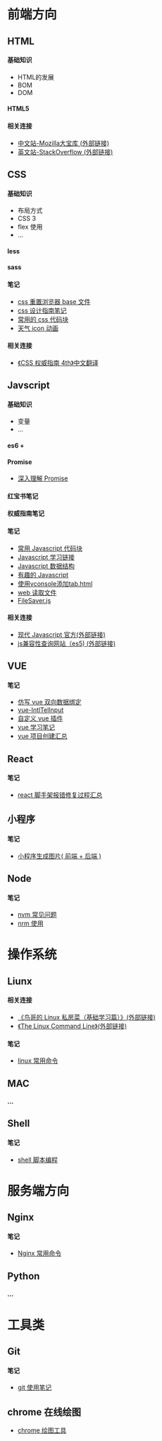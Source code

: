 # 前端方向
## HTML
#### 基础知识
 - HTML的发展
 - BOM
 - DOM
#### HTML5

#### 相关连接
- [中文站-Mozilla大宝库 (外部链接)](https://developer.mozilla.org/zh-CN/docs/Web) 
- [英文站-StackOverflow (外部链接)](https://stackoverflow.com/)
  
## CSS
#### 基础知识
 - 布局方式
 - CSS 3
 - flex 使用
 - ...
#### less
#### sass
#### 笔记
- [ css 重置浏览器 base 文件 ](./css/其他/base.css)
- [ css 设计指南笔记 ](./css/其他/css_design_duide.md)
- [ 常用的 css 代码块 ](./css/其他/)  
- [ 天气 icon 动画 ](./css/其他/weather.less)
#### 相关连接
- [ 《CSS 权威指南 4th》中文翻译 ](http://gdut_yy.gitee.io/doc-csstdg4/ch1.html#_1-3-1-the-link-tag)

## Javscript
#### 基础知识
- 变量
- ...
#### es6 + 
#### Promise
- [深入理解 Promise ](https://github.com/wang90/Promise)
#### 红宝书笔记
#### 权威指南笔记
#### 笔记
- [ 常用 Javascript 代码块 ](./javascript/常用函数/javascript_code.md)
- [ Javascript 学习链接 ](./javascript/常用函数/javscript_url.md)
- [ Javascript 数据结构 ](./javascript/常用函数/javascript_dataStructure.md)
- [ 有趣的 Javascript ](./javascript/常用函数/javascript_interesting.md)
- [ 使用vconsole添加tab.html ](./node/%E4%BD%BF%E7%94%A8vconsole%E6%B7%BB%E5%8A%A0tab.html)
- [ web 读取文件 ](https://github.com/wang90/webReadFile)
- [ FileSaver.js ](https://github.com/wang90/FileSaver.js)

#### 相关连接
- [ 现代 Javascript 官方(外部链接) ](https://zh.javascript.info/)
- [ js兼容性查询网站（es5) (外部链接)](https://caniuse.com/#feat=es5)


## VUE
#### 笔记
- [ 仿写 vue 双向数据绑定 ](https://github.com/wang90/vue_demo)
- [ vue-IntlTelInput ](https://github.com/wang90/vue-IntlTelInput)
- [ 自定义 vue 插件 ](https://github.com/wang90/vue-plugs)
- [ vue 学习笔记 ](https://www.yuque.com/wang90/omlote/zzyrag)
- [ vue 项目创建汇总 ](./vue/vue-cli-project.md)

## React
#### 笔记
- [ react 脚手架报错修复过程汇总 ](./react/react_create_error.md)
## 小程序
#### 笔记
- [ 小程序生成图片( 前端 + 后端 ) ](https://github.com/wang90/wxapp-CreateCanvas)

## Node
#### 笔记
- [ nvm 常见问题 ](./node/nvm使用手册.md)
- [ nrm 使用 ](./node/nrm使用手册.md)

# 操作系统
## Liunx
#### 相关连接
  - [《鸟哥的 Linux 私房菜（基础学习篇）》(外部链接)](http://linux.vbird.org/linux_basic/) 
  - [《The Linux Command Line》(外部链接)](http://linuxcommand.org/tlcl.php)
#### 笔记
 - [linux 常用命令](./liunx/liunx_command.md)
## MAC
#### ...
## Shell
#### 笔记
- [ shell 脚本编程 ](./shell/shell_script.md)
# 服务端方向

## Nginx
#### 笔记
- [ Nginx 常用命令 ](./nginx/nginx_command.md)
## Python
#### ...
# 工具类
## Git
#### 笔记
- [ git 使用笔记 ](./git/git.md)

## chrome 在线绘图
- [chrome 绘图工具](https://canvas.apps.chrome/)
